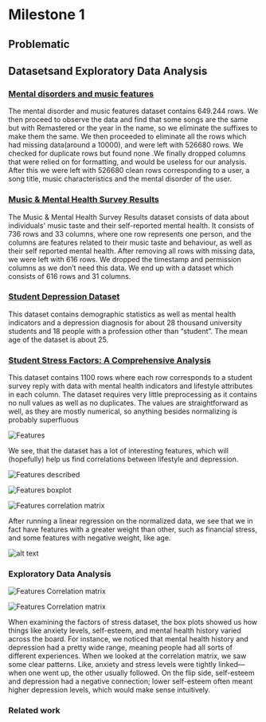 # Milestone 1 

## Problematic


## Datasetsand Exploratory Data Analysis

### [Mental disorders and music features](https://www.kaggle.com/datasets/chlobon/mental-disorders-and-music-features/data)

The mental disorder and music features dataset contains 649.244 rows. We then proceed to observe the data and find that some songs are the same but with Remastered or the year in the name, so we eliminate the suffixes to make them the same. We then proceeded to eliminate all the rows which had missing data(around a 10000), and were left with 526680 rows. We checked for duplicate rows but found none .We finally dropped columns that were relied on for formatting, and would be useless for our analysis. After this we were left with 526680 clean rows corresponding to a user, a song title, music characteristics  and the mental disorder of the user.

### [Music & Mental Health Survey Results](https://www.kaggle.com/datasets/catherinerasgaitis/mxmh-survey-results)

The Music & Mental Health Survey Results dataset consists of data about individuals' music taste and their self-reported mental health. It consists of 736 rows and 33 columns, where one row represents one person, and the columns are features related to their music taste and behaviour, as well as their self reported mental health. After removing all rows with missing data, we were left with 616 rows. We dropped the timestamp and permission columns as we don’t need this data. We end up with a dataset which consists of 616 rows and 31 columns.

### [Student Depression Dataset](https://www.kaggle.com/datasets/hopesb/student-depression-dataset?resource=download)

This dataset contains demographic statistics as well as mental health indicators and a depression diagnosis for about 28 thousand university students and 18 people with a profession other than “student”. The mean age of the dataset is about 25. 

### [Student Stress Factors: A Comprehensive Analysis](https://www.kaggle.com/datasets/rxnach/student-stress-factors-a-comprehensive-analysis/data)



This dataset contains 1100 rows where each row corresponds to a student survey reply with data with mental health indicators and lifestyle attributes in each column. The dataset requires very little preprocessing as it contains no null values as well as no duplicates. The values are straightforward as well, as they are mostly numerical, so anything besides normalizing is probably superfluous

![Features ](images/student_depression_dataset/Features.png)

We see, that the dataset has a lot of interesting features, which will (hopefully) help us find correlations between lifestyle and depression.

![Features described](images/student_depression_dataset/Features_described.png)

![Features boxplot](images/student_depression_dataset/Features_boxplot.png)

![Features correlation matrix](images/student_depression_dataset/Features_correlation_matrix.png)

After running a linear regression on the normalized data, we see that we in fact have features with a greater weight than other, such as financial stress, and some features with negative weight, like age.

![alt text](images/Features_linreg_weight.png)

### Exploratory Data Analysis

![Features Correlation matrix ](images/Stress_factor_dataset/Corr_ment.png)

![Features Correlation matrix ](images/Stress_factor_dataset/box_plots_distribution.png)

When examining the factors of stress dataset, the box plots showed us how things like anxiety levels, self-esteem, and mental health history varied across the board. For instance, we noticed that mental health history and depression had a pretty wide range, meaning people had all sorts of different experiences.
When we looked at the correlation matrix, we saw some clear patterns. Like, anxiety and stress levels were tightly linked—when one went up, the other usually followed. On the flip side, self-esteem and depression had a negative connection; lower self-esteem often meant higher depression levels, which would make sense intuitively.



### Related work



